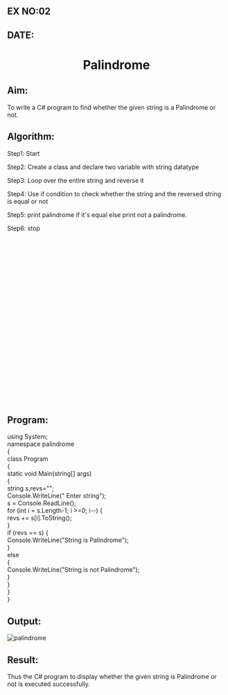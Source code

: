 ## EX NO:02
## DATE:
# <p align="center">Palindrome


## Aim:
To write a C# program to find whether the given string is a Palindrome or not.
## Algorithm:
Step1:
Start

Step2:
Create a class and declare two variable with string datatype

Step3:
Loop over the entire string and reverse it

Step4:
Use if condition to check whether the string and the reversed string is equal or not

Step5:
print palindrome if it's equal else print not a palindrome.

Step6:
stop
<br>
<br>
<br>
<br>
<br>
<br>
<br>
<br>
<br>
<br>
<br>
<br>
<br>
<br>
<br>
<br>
<br>
<br>
<br>
<br>
<br>
<br>
<br>
<br>
    
## Program:
using System;  
namespace palindrome  
{  
    class Program  
    {  
        static void Main(string[] args)  
        {  
            string s,revs="";  
            Console.WriteLine(" Enter string");  
            s = Console.ReadLine();  
            for (int i = s.Length-1; i >=0; i--) 
            {  
                revs += s[i].ToString();  
            }  
            if (revs == s) 
            {  
                Console.WriteLine("String is Palindrome");  
            }  
            else  
            {  
                Console.WriteLine("String is not Palindrome");  
            }  
        }  
    }  
}

## Output:
![palindrome](https://user-images.githubusercontent.com/75234942/163846797-87119e27-d80d-423d-9975-f1dd5630a6b7.png)

## Result:
Thus the C# program to display whether the given string is Palindrome or not is executed successfully.
